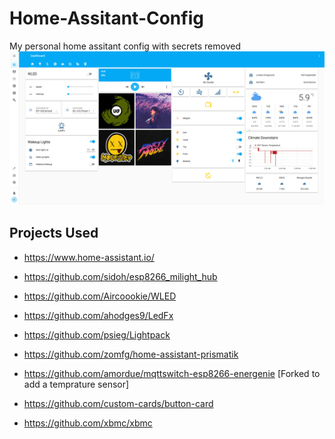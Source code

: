 # Home-Assitant-Config
My personal home assitant config with secrets removed
![Home](https://github.com/camcs1/Home-Assitant-Config/blob/master/Screenshots/home.png)



## Projects Used 

* https://www.home-assistant.io/

* https://github.com/sidoh/esp8266_milight_hub

* https://github.com/Aircoookie/WLED

* https://github.com/ahodges9/LedFx

* https://github.com/psieg/Lightpack

* https://github.com/zomfg/home-assistant-prismatik

* https://github.com/amordue/mqttswitch-esp8266-energenie [Forked to add a temprature sensor]

* https://github.com/custom-cards/button-card

* https://github.com/xbmc/xbmc
